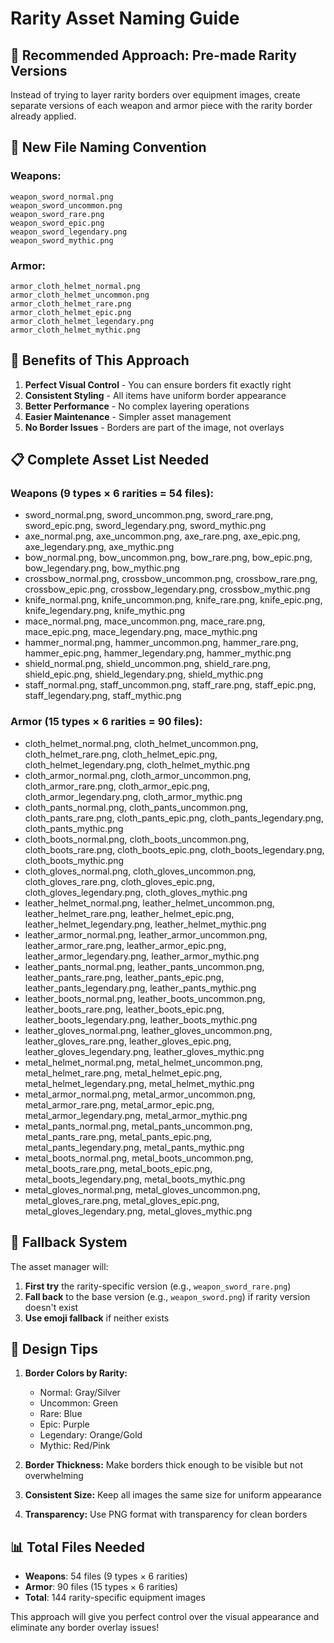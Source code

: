 # Rarity Asset Naming Guide

## 🎨 **Recommended Approach: Pre-made Rarity Versions**

Instead of trying to layer rarity borders over equipment images, create separate versions of each weapon and armor piece with the rarity border already applied.

## 📁 **New File Naming Convention**

### **Weapons:**
```
weapon_sword_normal.png
weapon_sword_uncommon.png
weapon_sword_rare.png
weapon_sword_epic.png
weapon_sword_legendary.png
weapon_sword_mythic.png
```

### **Armor:**
```
armor_cloth_helmet_normal.png
armor_cloth_helmet_uncommon.png
armor_cloth_helmet_rare.png
armor_cloth_helmet_epic.png
armor_cloth_helmet_legendary.png
armor_cloth_helmet_mythic.png
```

## 🎯 **Benefits of This Approach**

1. **Perfect Visual Control** - You can ensure borders fit exactly right
2. **Consistent Styling** - All items have uniform border appearance
3. **Better Performance** - No complex layering operations
4. **Easier Maintenance** - Simpler asset management
5. **No Border Issues** - Borders are part of the image, not overlays

## 📋 **Complete Asset List Needed**

### **Weapons (9 types × 6 rarities = 54 files):**
- sword_normal.png, sword_uncommon.png, sword_rare.png, sword_epic.png, sword_legendary.png, sword_mythic.png
- axe_normal.png, axe_uncommon.png, axe_rare.png, axe_epic.png, axe_legendary.png, axe_mythic.png
- bow_normal.png, bow_uncommon.png, bow_rare.png, bow_epic.png, bow_legendary.png, bow_mythic.png
- crossbow_normal.png, crossbow_uncommon.png, crossbow_rare.png, crossbow_epic.png, crossbow_legendary.png, crossbow_mythic.png
- knife_normal.png, knife_uncommon.png, knife_rare.png, knife_epic.png, knife_legendary.png, knife_mythic.png
- mace_normal.png, mace_uncommon.png, mace_rare.png, mace_epic.png, mace_legendary.png, mace_mythic.png
- hammer_normal.png, hammer_uncommon.png, hammer_rare.png, hammer_epic.png, hammer_legendary.png, hammer_mythic.png
- shield_normal.png, shield_uncommon.png, shield_rare.png, shield_epic.png, shield_legendary.png, shield_mythic.png
- staff_normal.png, staff_uncommon.png, staff_rare.png, staff_epic.png, staff_legendary.png, staff_mythic.png

### **Armor (15 types × 6 rarities = 90 files):**
- cloth_helmet_normal.png, cloth_helmet_uncommon.png, cloth_helmet_rare.png, cloth_helmet_epic.png, cloth_helmet_legendary.png, cloth_helmet_mythic.png
- cloth_armor_normal.png, cloth_armor_uncommon.png, cloth_armor_rare.png, cloth_armor_epic.png, cloth_armor_legendary.png, cloth_armor_mythic.png
- cloth_pants_normal.png, cloth_pants_uncommon.png, cloth_pants_rare.png, cloth_pants_epic.png, cloth_pants_legendary.png, cloth_pants_mythic.png
- cloth_boots_normal.png, cloth_boots_uncommon.png, cloth_boots_rare.png, cloth_boots_epic.png, cloth_boots_legendary.png, cloth_boots_mythic.png
- cloth_gloves_normal.png, cloth_gloves_uncommon.png, cloth_gloves_rare.png, cloth_gloves_epic.png, cloth_gloves_legendary.png, cloth_gloves_mythic.png
- leather_helmet_normal.png, leather_helmet_uncommon.png, leather_helmet_rare.png, leather_helmet_epic.png, leather_helmet_legendary.png, leather_helmet_mythic.png
- leather_armor_normal.png, leather_armor_uncommon.png, leather_armor_rare.png, leather_armor_epic.png, leather_armor_legendary.png, leather_armor_mythic.png
- leather_pants_normal.png, leather_pants_uncommon.png, leather_pants_rare.png, leather_pants_epic.png, leather_pants_legendary.png, leather_pants_mythic.png
- leather_boots_normal.png, leather_boots_uncommon.png, leather_boots_rare.png, leather_boots_epic.png, leather_boots_legendary.png, leather_boots_mythic.png
- leather_gloves_normal.png, leather_gloves_uncommon.png, leather_gloves_rare.png, leather_gloves_epic.png, leather_gloves_legendary.png, leather_gloves_mythic.png
- metal_helmet_normal.png, metal_helmet_uncommon.png, metal_helmet_rare.png, metal_helmet_epic.png, metal_helmet_legendary.png, metal_helmet_mythic.png
- metal_armor_normal.png, metal_armor_uncommon.png, metal_armor_rare.png, metal_armor_epic.png, metal_armor_legendary.png, metal_armor_mythic.png
- metal_pants_normal.png, metal_pants_uncommon.png, metal_pants_rare.png, metal_pants_epic.png, metal_pants_legendary.png, metal_pants_mythic.png
- metal_boots_normal.png, metal_boots_uncommon.png, metal_boots_rare.png, metal_boots_epic.png, metal_boots_legendary.png, metal_boots_mythic.png
- metal_gloves_normal.png, metal_gloves_uncommon.png, metal_gloves_rare.png, metal_gloves_epic.png, metal_gloves_legendary.png, metal_gloves_mythic.png

## 🔄 **Fallback System**

The asset manager will:
1. **First try** the rarity-specific version (e.g., `weapon_sword_rare.png`)
2. **Fall back** to the base version (e.g., `weapon_sword.png`) if rarity version doesn't exist
3. **Use emoji fallback** if neither exists

## 🎨 **Design Tips**

1. **Border Colors by Rarity:**
   - Normal: Gray/Silver
   - Uncommon: Green
   - Rare: Blue
   - Epic: Purple
   - Legendary: Orange/Gold
   - Mythic: Red/Pink

2. **Border Thickness:** Make borders thick enough to be visible but not overwhelming

3. **Consistent Size:** Keep all images the same size for uniform appearance

4. **Transparency:** Use PNG format with transparency for clean borders

## 📊 **Total Files Needed**
- **Weapons**: 54 files (9 types × 6 rarities)
- **Armor**: 90 files (15 types × 6 rarities)
- **Total**: 144 rarity-specific equipment images

This approach will give you perfect control over the visual appearance and eliminate any border overlay issues!







